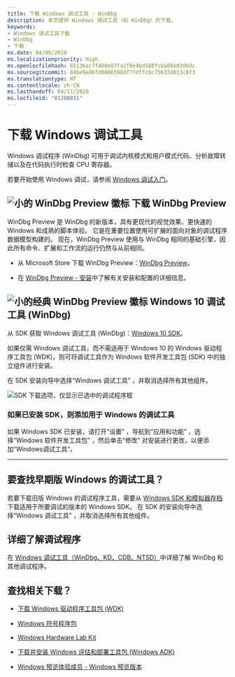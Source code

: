 ```yaml
---
title: 下载 Windows 调试工具 - WinDbg
description: 本页提供 Windows 调试工具（如 WinDbg）的下载。
keywords:
- Windows 调试工具下载
- WinDbg
- 下载
ms.date: 04/09/2020
ms.localizationpriority: High
ms.openlocfilehash: 65136ac7f480e07fa1f8e4bd588fcba88e03d6dc
ms.sourcegitcommit: 84be9e06fd0886598df77dffcbc75632d613c8f3
ms.translationtype: HT
ms.contentlocale: zh-CN
ms.lasthandoff: 04/11/2020
ms.locfileid: "81208031"
---
```

# <a name="download-debugging-tools-for-windows"></a>下载 Windows 调试工具

Windows 调试程序 (WinDbg) 可用于调试内核模式和用户模式代码、分析故障转储以及在代码执行时检查 CPU 寄存器。

若要开始使用 Windows 调试，请参阅 [Windows 调试入门](getting-started-with-windows-debugging.md)。

## <a name="small-windbg-preview-logo-download-windbg-preview"></a>![小的 WinDbg Preview 徽标](images/windbgx-preview-logo.png) 下载 WinDbg Preview

WinDbg Preview 是 WinDbg 的新版本，具有更现代的视觉效果、更快速的 Windows 和成熟的脚本体验。 它是在重要位置使用可扩展的面向对象的调试程序数据模型构建的。 现在，WinDbg Preview 使用与 WinDbg 相同的基础引擎，因此所有命令、扩展和工作流的运行仍然与从前相同。

 - 从 Microsoft Store 下载 WinDbg Preview：[WinDbg Preview](https://www.microsoft.com/store/p/windbg/9pgjgd53tn86)。

 - 在 [WinDbg Preview - 安装](https://docs.microsoft.com/windows-hardware/drivers/debugger/windbg-install-preview)中了解有关安装和配置的详细信息。

## <a name="small-classic-windbg-preview-logo-debugging-tools-for-windows-10-windbg"></a>![小的经典 WinDbg Preview 徽标](images/windbg-classic-logo.png) Windows 10 调试工具 (WinDbg)

从 SDK 获取 Windows 调试工具 (WinDbg)：[Windows 10 SDK](https://developer.microsoft.com/windows/downloads/windows-10-sdk)。

如果仅需 Windows 调试工具，而不需适用于 Windows 10 的 Windows 驱动程序工具包 (WDK)，则可将调试工具作为 Windows 软件开发工具包 (SDK) 中的独立组件进行安装。

在 SDK 安装向导中选择“Windows 调试工具”  ，并取消选择所有其他组件。

![SDK 下载选项，仅显示已选中的调试程序框](images/debugger-download-sdk.png)

### <a name="adding-the-debugging-tools-for-windows-if-the-sdk-is-already-installed"></a>如果已安装 SDK，则添加用于 Windows 的调试工具

如果 Windows SDK 已安装，请打开“设置”  ，导航到“应用和功能”  ，选择“Windows 软件开发工具包”  ，然后单击“修改”  对安装进行更改，以便添加“Windows调试工具”。 

-------------------

## <a name="looking-for-the-debugging-tools-for-earlier-versions-of-windows"></a>要查找早期版 Windows 的调试工具？

若要下载旧版 Windows 的调试程序工具，需要从 [Windows SDK 和模拟器存档](https://developer.microsoft.com/windows/downloads/sdk-archive)下载适用于所要调试的版本的 Windows SDK。 在 SDK 的安装向导中选择“Windows 调试工具”  ，并取消选择所有其他组件。

## <a name="learn-more-about-the-debuggers"></a>详细了解调试程序

在 [Windows 调试工具（WinDbg、KD、CDB、NTSD）](https://docs.microsoft.com/windows-hardware/drivers/debugger/)中详细了解 WinDbg 和其他调试程序。

## <a name="looking-for-related-downloads"></a>查找相关下载？

- [下载 Windows 驱动程序工具包 (WDK)](https://docs.microsoft.com/windows-hardware/drivers/download-the-wdk)

- [Windows 符号程序包](debugger-download-symbols.md)  

- [Windows Hardware Lab Kit](https://docs.microsoft.com/windows-hardware/test/hlk/windows-hardware-lab-kit)

- [下载并安装 Windows 评估和部署工具包 (Windows ADK)](https://docs.microsoft.com/windows-hardware/get-started/adk-install)

- [Windows 预览体验成员 - Windows 预览版本](https://insider.windows.com/)
